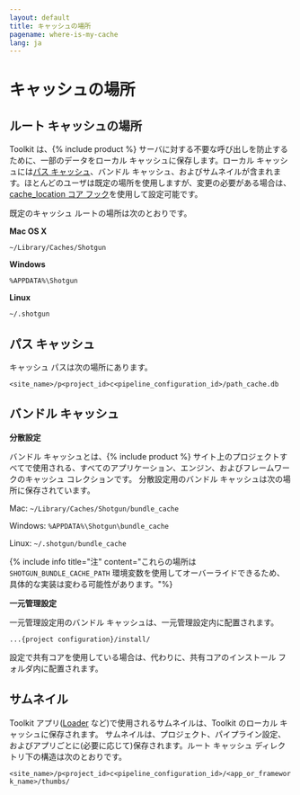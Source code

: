 ```yaml
---
layout: default
title: キャッシュの場所
pagename: where-is-my-cache
lang: ja
---
```


# キャッシュの場所


## ルート キャッシュの場所

Toolkit は、{% include product %} サーバに対する不要な呼び出しを防止するために、一部のデータをローカル キャッシュに保存します。ローカル キャッシュには[パス キャッシュ](./what-is-path-cache.md)、バンドル キャッシュ、およびサムネイルが含まれます。ほとんどのユーザは既定の場所を使用しますが、変更の必要がある場合は、[cache_location コア フック](https://github.com/shotgunsoftware/tk-core/blob/master/hooks/cache_location.py)を使用して設定可能です。

既定のキャッシュ ルートの場所は次のとおりです。

**Mac OS X**

`~/Library/Caches/Shotgun`

**Windows**

`%APPDATA%\Shotgun`

**Linux**

`~/.shotgun`

## パス キャッシュ

キャッシュ パスは次の場所にあります。

`<site_name>/p<project_id>c<pipeline_configuration_id>/path_cache.db`

## バンドル キャッシュ

**分散設定**

バンドル キャッシュとは、{% include product %} サイト上のプロジェクトすべてで使用される、すべてのアプリケーション、エンジン、およびフレームワークのキャッシュ コレクションです。 分散設定用のバンドル キャッシュは次の場所に保存されています。

Mac: `~/Library/Caches/Shotgun/bundle_cache`

Windows:
`%APPDATA%\Shotgun\bundle_cache`

Linux: `~/.shotgun/bundle_cache`

{% include info title="注" content="これらの場所は `SHOTGUN_BUNDLE_CACHE_PATH` 環境変数を使用してオーバーライドできるため、具体的な実装は変わる可能性があります。"%}

**一元管理設定**

一元管理設定用のバンドル キャッシュは、一元管理設定内に配置されます。

`...{project configuration}/install/`

設定で共有コアを使用している場合は、代わりに、共有コアのインストール フォルダ内に配置されます。

## サムネイル

Toolkit アプリ([Loader](https://support.shotgunsoftware.com/hc/ja/articles/219033078) など)で使用されるサムネイルは、Toolkit のローカル キャッシュに保存されます。 サムネイルは、プロジェクト、パイプライン設定、およびアプリごとに(必要に応じて)保存されます。ルート キャッシュ ディレクトリ下の構造は次のとおりです。

`<site_name>/p<project_id>c<pipeline_configuration_id>/<app_or_framework_name>/thumbs/`

